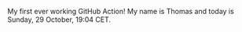 My first ever working GitHub Action!
My name is Thomas and today is Sunday, 29 October, 19:04 CET. 
